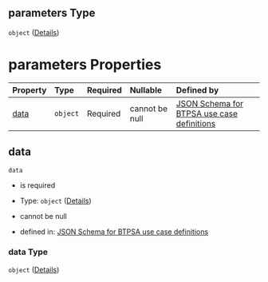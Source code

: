 ## parameters Type

`object` ([Details](btpsa-usecase-properties-services-items-allof-1-then-allof-40-then-allof-4-then-properties-parameters.md))

# parameters Properties

| Property      | Type     | Required | Nullable       | Defined by                                                                                                                                                                                                                                                                                  |
| :------------ | :------- | :------- | :------------- | :------------------------------------------------------------------------------------------------------------------------------------------------------------------------------------------------------------------------------------------------------------------------------------------ |
| [data](#data) | `object` | Required | cannot be null | [JSON Schema for BTPSA use case definitions](btpsa-usecase-properties-services-items-allof-1-then-allof-40-then-allof-4-then-properties-parameters-properties-data.md "undefined#/properties/services/items/allOf/1/then/allOf/40/then/allOf/4/then/properties/parameters/properties/data") |

## data



`data`

*   is required

*   Type: `object` ([Details](btpsa-usecase-properties-services-items-allof-1-then-allof-40-then-allof-4-then-properties-parameters-properties-data.md))

*   cannot be null

*   defined in: [JSON Schema for BTPSA use case definitions](btpsa-usecase-properties-services-items-allof-1-then-allof-40-then-allof-4-then-properties-parameters-properties-data.md "undefined#/properties/services/items/allOf/1/then/allOf/40/then/allOf/4/then/properties/parameters/properties/data")

### data Type

`object` ([Details](btpsa-usecase-properties-services-items-allof-1-then-allof-40-then-allof-4-then-properties-parameters-properties-data.md))
